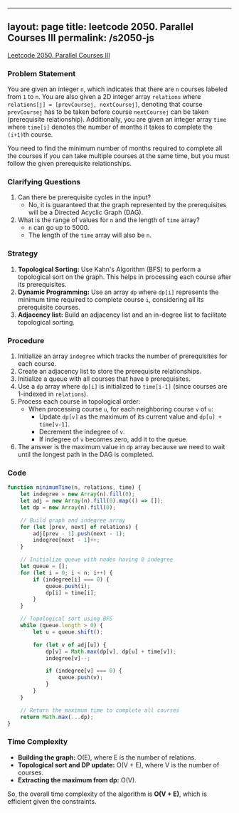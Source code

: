 
---
layout: page
title: leetcode 2050. Parallel Courses III
permalink: /s2050-js
---
[Leetcode 2050. Parallel Courses III](https://algoadvance.github.io/algoadvance/l2050)
### Problem Statement
You are given an integer `n`, which indicates that there are `n` courses labeled from `1` to `n`. You are also given a 2D integer array `relations` where `relations[j] = [prevCoursej, nextCoursej]`, denoting that course `prevCoursej` has to be taken before course `nextCoursej` can be taken (prerequisite relationship). Additionally, you are given an integer array `time` where `time[i]` denotes the number of months it takes to complete the `(i+1)`th course.

You need to find the minimum number of months required to complete all the courses if you can take multiple courses at the same time, but you must follow the given prerequisite relationships.

### Clarifying Questions
1. Can there be prerequisite cycles in the input?
   - No, it is guaranteed that the graph represented by the prerequisites will be a Directed Acyclic Graph (DAG).
2. What is the range of values for `n` and the length of `time` array?
   - `n` can go up to 5000.
   - The length of the `time` array will also be `n`.

### Strategy
1. **Topological Sorting:** Use Kahn's Algorithm (BFS) to perform a topological sort on the graph. This helps in processing each course after its prerequisites.
2. **Dynamic Programming:** Use an array `dp` where `dp[i]` represents the minimum time required to complete course `i`, considering all its prerequisite courses.
3. **Adjacency list:** Build an adjacency list and an in-degree list to facilitate topological sorting.

### Procedure
1. Initialize an array `indegree` which tracks the number of prerequisites for each course.
2. Create an adjacency list to store the prerequisite relationships.
3. Initialize a queue with all courses that have `0` prerequisites.
4. Use a `dp` array where `dp[i]` is initialized to `time[i-1]` (since courses are 1-indexed in `relations`).
5. Process each course in topological order:
   - When processing course `u`, for each neighboring course `v` of `u`:
     - Update `dp[v]` as the maximum of its current value and `dp[u] + time[v-1]`.
     - Decrement the indegree of `v`.
     - If indegree of `v` becomes zero, add it to the queue.
6. The answer is the maximum value in `dp` array because we need to wait until the longest path in the DAG is completed.

### Code
```javascript
function minimumTime(n, relations, time) {
    let indegree = new Array(n).fill(0);
    let adj = new Array(n).fill(0).map(() => []);
    let dp = new Array(n).fill(0);

    // Build graph and indegree array
    for (let [prev, next] of relations) {
        adj[prev - 1].push(next - 1);
        indegree[next - 1]++;
    }

    // Initialize queue with nodes having 0 indegree
    let queue = [];
    for (let i = 0; i < n; i++) {
        if (indegree[i] === 0) {
            queue.push(i);
            dp[i] = time[i];
        }
    }

    // Topological sort using BFS
    while (queue.length > 0) {
        let u = queue.shift();

        for (let v of adj[u]) {
            dp[v] = Math.max(dp[v], dp[u] + time[v]);
            indegree[v]--;

            if (indegree[v] === 0) {
                queue.push(v);
            }
        }
    }

    // Return the maximum time to complete all courses
    return Math.max(...dp);
}
```

### Time Complexity
- **Building the graph:** O(E), where E is the number of relations.
- **Topological sort and DP update:** O(V + E), where V is the number of courses.
- **Extracting the maximum from dp:** O(V).

So, the overall time complexity of the algorithm is **O(V + E)**, which is efficient given the constraints.
